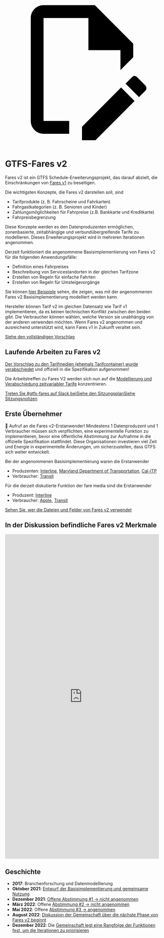 <a class="pencil-link" href="https://github.com/MobilityData/gtfs.org/edit/main/docs/extensions/fare-extension.md" title="Edit this page" target="_blank">
    <svg class="pencil" xmlns="http://www.w3.org/2000/svg" viewBox="0 0 24 24"><path d="M10 20H6V4h7v5h5v3.1l2-2V8l-6-6H6c-1.1 0-2 .9-2 2v16c0 1.1.9 2 2 2h4v-2m10.2-7c.1 0 .3.1.4.2l1.3 1.3c.2.2.2.6 0 .8l-1 1-2.1-2.1 1-1c.1-.1.2-.2.4-.2m0 3.9L14.1 23H12v-2.1l6.1-6.1 2.1 2.1Z"></path></svg>
  </a>

# GTFS-Fares v2

Fares v2 ist ein GTFS Schedule-Erweiterungsprojekt, das darauf abzielt, die Einschränkungen von [Fares v1](/schedule/examples/fares-v1) zu beseitigen.

Die wichtigsten Konzepte, die Fares v2 darstellen soll, sind

- Tarifprodukte (z. B. Fahrscheine und Fahrkarten)
- Fahrgastkategorien (z. B. Senioren und Kinder)
- Zahlungsmöglichkeiten für Fahrpreise (z.B. Bankkarte und Kreditkarte)
- Fahrpreisbegrenzung

Diese Konzepte werden es den Datenproduzenten ermöglichen, zonenbasierte, zeitabhängige und verbundübergreifende Tarife zu modellieren. Dieses Erweiterungsprojekt wird in mehreren Iterationen angenommen.

Derzeit funktioniert die angenommene Basisimplementierung von Fares v2 für die folgenden Anwendungsfälle:

- Definition eines Fahrpreises
- Beschreibung von Servicestandorten in der gleichen Tarifzone
- Erstellen von Regeln für einfache Fahrten
- Erstellen von Regeln für Umsteigevorgänge

Sie können [hier Beispiele](/schedule/examples/fares-v2) sehen, die zeigen, was mit der angenommenen Fares v2 Basisimplementierung modelliert werden kann.

Hersteller können Tarif v2 im gleichen Datensatz wie Tarif v1 implementieren, da es keinen technischen Konflikt zwischen den beiden gibt. Die Verbraucher können wählen, welche Version sie unabhängig von der anderen verwenden möchten. Wenn Fares v2 angenommen und ausreichend unterstützt wird, kann Fares v1 in Zukunft veraltet sein.

<a class="button no-icon" href="https://share.mobilitydata.org/gtfs-fares-v2" target="_blank">Siehe den vollständigen Vorschlag</a>

## Laufende Arbeiten zu Fares v2

[Der Vorschlag zu den Tarifmedien (ehemals Tarifcontainer) wurde verabschiedet](https://github.com/google/transit/pull/355#issuecomment-1468326858) und offiziell in die Spezifikation aufgenommen!

Die Arbeitstreffen zu Fares V2 werden sich nun auf die [Modellierung und Verabschiedung zeitvariabler Tarife](https://github.com/google/transit/pull/357) konzentrieren.

<a class="button no-icon" href="https://share.mobilitydata.org/slack" target="_blank">Treten Sie #gtfs-fares auf Slack bei</a><a class="button no-icon" href="https://www.eventbrite.ca/e/specifications-discussions-gtfs-fares-v2-monthly-meetings-tickets-522966225057" target="_blank">Siehe den Sitzungsplan</a><a class="button no-icon" href="https://docs.google.com/document/d/1d3g5bMXupdElCKrdv6rhFNN11mrQgEk-ibA7wdqVLTU/edit" target="_blank">Siehe Sitzungsnotizen</a>

## Erste Übernehmer

🎉 Aufruf an die Fares v2-Erstanwender! Mindestens 1 Datenproduzent und 1 Verbraucher müssen sich verpflichten, eine experimentelle Funktion zu implementieren, bevor eine öffentliche Abstimmung zur Aufnahme in die offizielle Spezifikation stattfindet. Diese Organisationen investieren viel Zeit und Energie in experimentelle Änderungen, um sicherzustellen, dass GTFS sich weiter entwickelt.

Bei der angenommenen Basisimplementierung waren die Erstanwender

- Produzenten: [Interline](https://www.interline.io/), [Maryland Department of Transportation](https://www.mta.maryland.gov/developer-resources), [Cal-ITP](https://dot.ca.gov/cal-itp/cal-itp-gtfs)
- Verbraucher: [Transit](https://transitapp.com/)

Für die derzeit diskutierte Funktion der fare media sind die Erstanwender

- Produzent: [Interline](https://www.interline.io/)
- Verbraucher: [Apple](https://www.apple.com/), [Transit](https://transitapp.com/)

<a class="button no-icon" href="https://docs.google.com/spreadsheets/d/1jpKjz6MbCD2XPhmIP11EDi-P2jMh7x2k-oHS-pLf2vI/edit?usp=sharing" target="_blank">Sehen Sie, wer die Dateien und Felder von Fares v2 verwendet</a>

## In der Diskussion befindliche Fares v2 Merkmale

<iframe src="https://portal.productboard.com/rhk8dbtic1iqakfznucry448" frameborder="0" width="100%", style="min-height:1060px"></iframe>

## Geschichte

- **2017**: Branchenforschung und Datenmodellierung
- **Oktober 2021**: [Entwurf der Basisimplementierung und gemeinsame Nutzung](https://github.com/google/transit/pull/286#issue-1026848880)
- **Dezember 2021**: [Offene Abstimmung #1 → nicht angenommen](https://github.com/google/transit/pull/286#issuecomment-990258396)
- **März 2022**: Offene [Abstimmung #2 → nicht angenommen](https://github.com/google/transit/pull/286#issuecomment-1080716109)
- **Mai 2022**: Offene [Abstimmung #3 → angenommen](https://github.com/google/transit/pull/286#issuecomment-1121392932)
- **August 2022**: [Diskussion der Gemeinschaft über die nächste Phase von Fares v2 beginnt](https://github.com/google/transit/issues/341)
- **Dezember 2022**: Die [Gemeinschaft legt eine Rangfolge der Funktionen fest, um die Iterationen zu priorisieren](https://github.com/google/transit/issues/341#issuecomment-1339947915)
